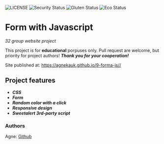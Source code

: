 ![LICENSE](https://img.shields.io/badge/license-MIT-blue.svg?style=flat-square)
![Security Status](https://img.shields.io/security-headers?label=Security&url=https%3A%2F%2Fgithub.com&style=flat-square)
![Gluten Status](https://img.shields.io/badge/Gluten-Free-green.svg)
![Eco Status](https://img.shields.io/badge/ECO-Friendly-green.svg)

# Form with Javascript

_32 group website project_

This project is for **educational** porpuses only. Pull request are welcome, but priority for project authors! **_Thank you for your cooperation!_**

Site published at: https://agnekauk.github.io/9-forma-js//

## Project features

-   **_CSS_**
-   **_Form_**
-   **_Random color with a click_**
-   **_Responsive design_**
-   **_Sweetalert 3rd-party script_**

### Authors

Agne: [Github](https://github.com/agnekauk)
